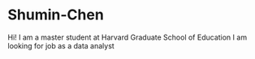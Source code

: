# Shumin-Chen

Hi! I am a master student at Harvard Graduate School of Education 
I am looking for job as a data analyst
